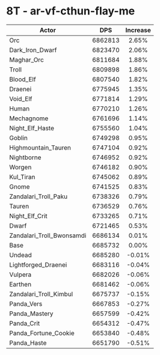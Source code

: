 # 8T - ar-vf-cthun-flay-me
| Actor | DPS | Increase |
|---|:---:|:---:|
|Orc|6862813|2.65%|
|Dark_Iron_Dwarf|6823470|2.06%|
|Maghar_Orc|6811684|1.88%|
|Troll|6809898|1.86%|
|Blood_Elf|6807540|1.82%|
|Draenei|6775945|1.35%|
|Void_Elf|6771814|1.29%|
|Human|6770210|1.26%|
|Mechagnome|6761696|1.14%|
|Night_Elf_Haste|6755560|1.04%|
|Goblin|6749298|0.95%|
|Highmountain_Tauren|6747104|0.92%|
|Nightborne|6746952|0.92%|
|Worgen|6746182|0.90%|
|Kul_Tiran|6745062|0.89%|
|Gnome|6741525|0.83%|
|Zandalari_Troll_Paku|6738326|0.79%|
|Tauren|6736529|0.76%|
|Night_Elf_Crit|6733265|0.71%|
|Dwarf|6721465|0.53%|
|Zandalari_Troll_Bwonsamdi|6686134|0.01%|
|Base|6685732|0.00%|
|Undead|6685280|-0.01%|
|Lightforged_Draenei|6683116|-0.04%|
|Vulpera|6682026|-0.06%|
|Earthen|6681462|-0.06%|
|Zandalari_Troll_Kimbul|6675737|-0.15%|
|Panda_Vers|6667853|-0.27%|
|Panda_Mastery|6657599|-0.42%|
|Panda_Crit|6654312|-0.47%|
|Panda_Fortune_Cookie|6653840|-0.48%|
|Panda_Haste|6651790|-0.51%|
